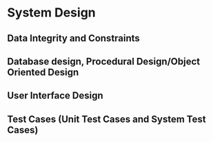 # System Design

## Data Integrity and Constraints

## Database design, Procedural Design/Object Oriented Design

## User Interface Design

## Test Cases (Unit Test Cases and System Test Cases)